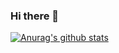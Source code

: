 ### Hi there 👋

<!--
**stxupengyu/stxupengyu** is a ✨ _special_ ✨ repository because its `README.md` (this file) appears on your GitHub profile.

- 🔭 I’m currently working on recommendation algorithms.
- 🌱 I’m currently learning machine learning theory.
-->
[![Anurag's github stats](https://github-readme-stats.vercel.app/api?username=stxupengyu)](https://github.com/stxupengyu/github-readme-stats)
